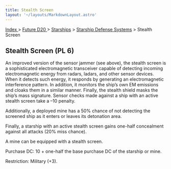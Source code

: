 ```yaml
---
title: Stealth Screen
layout: '~/layouts/MarkdownLayout.astro'
---
```


[ Index ](/) > [ Future D20 ](/future.d20.srd) > [Starships](/future.d20.srd/starships) > [Starship Defense Systems](/future.d20.srd/starships/starship.defense) > Stealth Screen

## Stealth Screen (PL 6)

An improved version of the sensor jammer (see above), the stealth screen is a
sophisticated electromagnetic transceiver capable of detecting incoming
electromagnetic energy from radars, ladars, and other sensor devices. When it
detects such energy, it responds by generating an electromagnetic interference
pattern. In addition, it monitors the ship’s own EM emissions and cloaks them
in a similar manner. Finally, the stealth shield masks the ship’s mass
signature. Sensor checks made against a ship with an active stealth screen
take a –10 penalty.

Additionally, a deployed mine has a 50% chance of not detecting the screened
ship as it enters or leaves its detonation area.

Finally, a starship with an active stealth screen gains one-half concealment
against all attacks (20% miss chance).

A mine can be equipped with a stealth screen.

Purchase DC: 10 + one-half the base purchase DC of the starship or mine.

Restriction: Military (+3).

